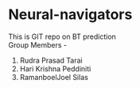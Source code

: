 # Neural-navigators
This is GIT repo on BT prediction
<br>
Group Members - 
1) Rudra Prasad Tarai
2) Hari Krishna Peddiniti
3) RamanboelJoel Silas
